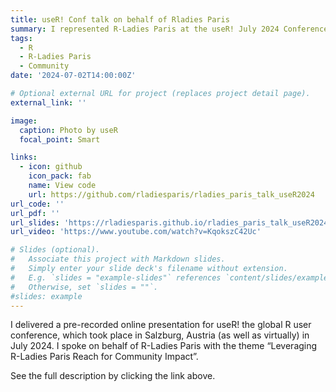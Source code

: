 ```yaml
---
title: useR! Conf talk on behalf of Rladies Paris
summary: I represented R-Ladies Paris at the useR! July 2024 Conference in Salzburg, Austria.
tags:
  - R
  - R-Ladies Paris
  - Community
date: '2024-07-02T14:00:00Z'

# Optional external URL for project (replaces project detail page).
external_link: ''

image:
  caption: Photo by useR
  focal_point: Smart

links:
  - icon: github
    icon_pack: fab
    name: View code
    url: https://github.com/rladiesparis/rladies_paris_talk_useR2024
url_code: ''
url_pdf: ''
url_slides: 'https://rladiesparis.github.io/rladies_paris_talk_useR2024/rladies_paris_talk_useR2024.html#/title-slide'
url_video: 'https://www.youtube.com/watch?v=KqokszC42Uc'

# Slides (optional).
#   Associate this project with Markdown slides.
#   Simply enter your slide deck's filename without extension.
#   E.g. `slides = "example-slides"` references `content/slides/example-slides.md`.
#   Otherwise, set `slides = ""`.
#slides: example
---
```


I delivered a pre-recorded online presentation for useR! the global R user conference, which took place in Salzburg, Austria (as well as virtually) in July 2024. I spoke on behalf of R-Ladies Paris with the theme “Leveraging R-Ladies Paris Reach for Community Impact”.

See the full description by clicking the link above.

